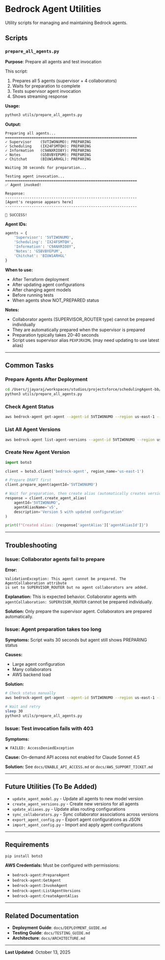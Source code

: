 # Bedrock Agent Utilities

Utility scripts for managing and maintaining Bedrock agents.

## Scripts

### `prepare_all_agents.py`
**Purpose**: Prepare all agents and test invocation

This script:
1. Prepares all 5 agents (supervisor + 4 collaborators)
2. Waits for preparation to complete
3. Tests supervisor agent invocation
4. Shows streaming response

**Usage:**
```bash
python3 utils/prepare_all_agents.py
```

**Output:**
```
Preparing all agents...
============================================================
✓ Supervisor    (5VTIWONUMO): PREPARING
✓ Scheduling    (IX24FSMTQH): PREPARING
✓ Information   (C9ANXRIO8Y): PREPARING
✓ Notes         (G5BVBYEPUM): PREPARING
✓ Chitchat      (BIUW1ARHGL): PREPARING

Waiting 30 seconds for preparation...

Testing agent invocation...
============================================================
✅ Agent invoked!

Response:
------------------------------------------------------------
[Agent's response appears here]
------------------------------------------------------------

🎉 SUCCESS!
```

**Agent IDs:**
```python
agents = {
    'Supervisor': '5VTIWONUMO',
    'Scheduling': 'IX24FSMTQH',
    'Information': 'C9ANXRIO8Y',
    'Notes': 'G5BVBYEPUM',
    'Chitchat': 'BIUW1ARHGL'
}
```

**When to use:**
- After Terraform deployment
- After updating agent configurations
- After changing agent models
- Before running tests
- When agents show NOT_PREPARED status

**Notes:**
- Collaborator agents (SUPERVISOR_ROUTER type) cannot be prepared individually
- They are automatically prepared when the supervisor is prepared
- Preparation typically takes 20-40 seconds
- Script uses supervisor alias `PEXPJRXIML` (may need updating to use latest alias)

---

## Common Tasks

### Prepare Agents After Deployment
```bash
cd /Users/jjayaraj/workspaces/studios/projectsforce/schedulingAgent-bb/bedrock
python3 utils/prepare_all_agents.py
```

### Check Agent Status
```bash
aws bedrock-agent get-agent --agent-id 5VTIWONUMO --region us-east-1 --query 'agent.agentStatus'
```

### List All Agent Versions
```bash
aws bedrock-agent list-agent-versions --agent-id 5VTIWONUMO --region us-east-1
```

### Create New Agent Version
```python
import boto3

client = boto3.client('bedrock-agent', region_name='us-east-1')

# Prepare DRAFT first
client.prepare_agent(agentId='5VTIWONUMO')

# Wait for preparation, then create alias (automatically creates version)
response = client.create_agent_alias(
    agentId='5VTIWONUMO',
    agentAliasName='v5',
    description='Version 5 with updated configuration'
)

print(f"Created alias: {response['agentAlias']['agentAliasId']}")
```

---

## Troubleshooting

### Issue: Collaborator agents fail to prepare

**Error:**
```
ValidationException: This agent cannot be prepared. The AgentCollaboration attribute
is set to SUPERVISOR_ROUTER but no agent collaborators are added.
```

**Explanation:** This is expected behavior. Collaborator agents with `agentCollaboration: SUPERVISOR_ROUTER` cannot be prepared individually.

**Solution:** Only prepare the supervisor agent. Collaborators are prepared automatically.

### Issue: Agent preparation takes too long

**Symptoms:** Script waits 30 seconds but agent still shows PREPARING status

**Causes:**
- Large agent configuration
- Many collaborators
- AWS backend load

**Solution:**
```bash
# Check status manually
aws bedrock-agent get-agent --agent-id 5VTIWONUMO --region us-east-1 --query 'agent.agentStatus'

# Wait and retry
sleep 30
python3 utils/prepare_all_agents.py
```

### Issue: Test invocation fails with 403

**Symptoms:**
```
❌ FAILED: AccessDeniedException
```

**Cause:** On-demand API access not enabled for Claude Sonnet 4.5

**Solution:** See `docs/ENABLE_API_ACCESS.md` or `docs/AWS_SUPPORT_TICKET.md`

---

## Future Utilities (To Be Added)

- `update_agent_model.py` - Update all agents to new model version
- `create_agent_versions.py` - Create new versions for all agents
- `update_aliases.py` - Update alias routing configurations
- `sync_collaborators.py` - Sync collaborator associations across versions
- `export_agent_config.py` - Export agent configurations as JSON
- `import_agent_config.py` - Import and apply agent configurations

---

## Requirements

```bash
pip install boto3
```

**AWS Credentials:** Must be configured with permissions:
- `bedrock-agent:PrepareAgent`
- `bedrock-agent:GetAgent`
- `bedrock-agent:InvokeAgent`
- `bedrock-agent:ListAgentVersions`
- `bedrock-agent:CreateAgentAlias`

---

## Related Documentation

- **Deployment Guide**: `docs/DEPLOYMENT_GUIDE.md`
- **Testing Guide**: `docs/TESTING_GUIDE.md`
- **Architecture**: `docs/ARCHITECTURE.md`

---

**Last Updated**: October 13, 2025
